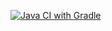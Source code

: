 [![Java CI with Gradle](https://github.com/ByBychkova/Pattern2.3.2/actions/workflows/gradle.yml/badge.svg)](https://github.com/ByBychkova/Pattern2.3.2/actions/workflows/gradle.yml)
